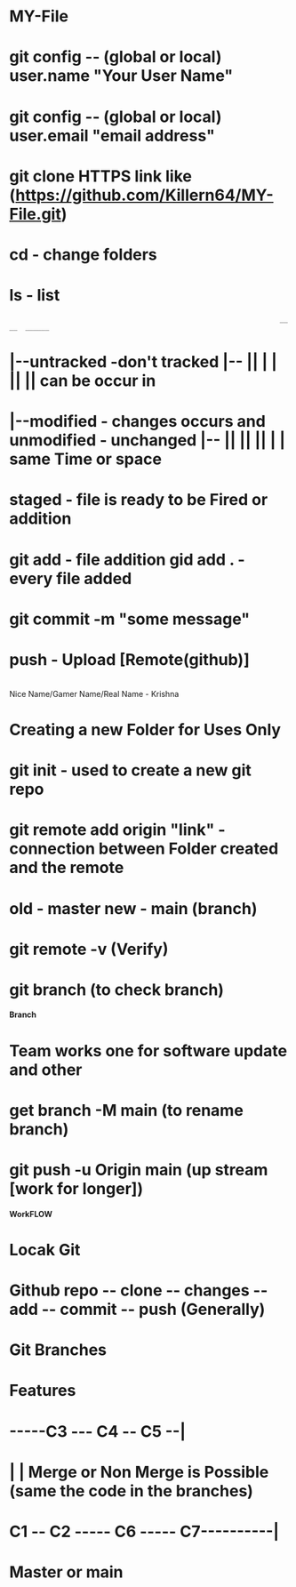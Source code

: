 # MY-File
# git config -- (global or local) user.name "Your User Name"
#  git config -- (global or local) user.email "email address"
# git clone HTTPS link like (https://github.com/Killern64/MY-File.git)

# cd - change folders
# ls - list 

                                                                        __   __  ______
# |--untracked -don't tracked                                      |-- |__| |  |   ||   |__| can be occur in 
# |--modified - changes occurs and unmodified - unchanged          |-- |__| |__|   ||   |  | same Time or space
# staged - file is ready to be Fired or addition
# git add - file addition gid add . - every file added
# git commit -m "some message"
# push - Upload [Remote(github)]


<br>
Nice Name/Gamer Name/Real Name  - Krishna

# Creating a new Folder for Uses Only 
# git init - used to create a new git repo
# git remote add origin "link" -     connection  between Folder created and the remote
# old - master new - main (branch)
# git remote -v (Verify)
# git branch (to check branch)
#### Branch ####
# Team works one for software update and other
# get branch -M main (to rename branch)
# git push -u Origin main (up stream [work for longer])

#### WorkFLOW ####
# Locak Git
# Github repo -- clone -- changes -- add -- commit -- push (Generally)

# Git Branches
#                     Features 
#               -----C3 --- C4 -- C5 --|
#              |                       |    Merge or Non Merge is Possible (same the code in the branches)
#  C1 -- C2 ----- C6 ----- C7----------| 
#                    Master or main  
#




